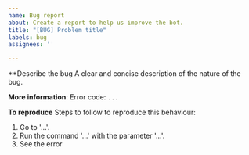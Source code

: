 ```yaml
---
name: Bug report
about: Create a report to help us improve the bot.
title: "[BUG] Problem title"
labels: bug
assignees: ''

---
```


**Describe the bug
A clear and concise description of the nature of the bug.

**More information**:
Error code: `...`

**To reproduce**
Steps to follow to reproduce this behaviour:
1. Go to '...'.
2. Run the command '...' with the parameter '...'.
3. See the error
